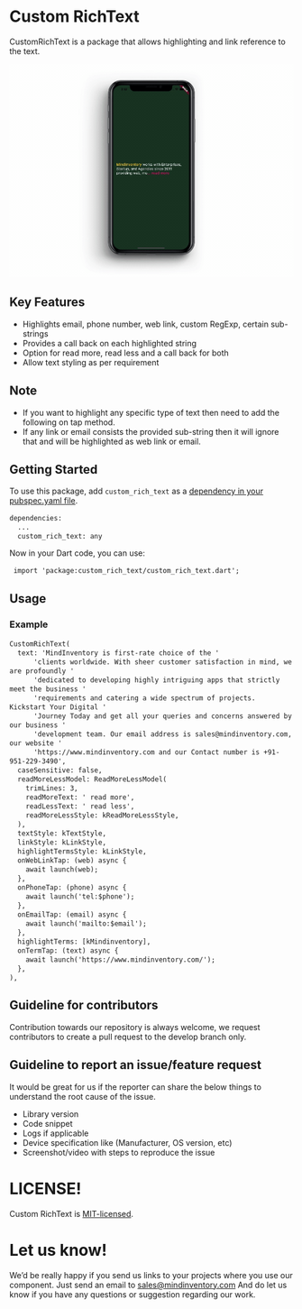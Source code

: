 # Custom RichText


CustomRichText is a package that allows highlighting and link reference to the text.


![Image Plugin](https://github.com/Mindinventory/custom_rich_text/blob/master/assets/custom_rich_text.gif)

## Key Features

* Highlights email, phone number, web link, custom RegExp, certain sub-strings
* Provides a call back on each highlighted string
* Option for read more, read less and a call back for both
* Allow text styling as per requirement

## Note
* If you want to highlight  any specific type of text then need to add the following on tap method.
* If any link or email consists the provided sub-string then it will ignore that and will be highlighted as web link or email.

## Getting Started

To use this package, add `custom_rich_text` as a [dependency in your pubspec.yaml file](https://flutter.io/platform-plugins/).

    dependencies:
      ...
      custom_rich_text: any

Now in your Dart code, you can use:

     import 'package:custom_rich_text/custom_rich_text.dart';

## Usage

### Example
    CustomRichText(
      text: 'MindInventory is first-rate choice of the '
          'clients worldwide. With sheer customer satisfaction in mind, we are profoundly '
          'dedicated to developing highly intriguing apps that strictly meet the business '
          'requirements and catering a wide spectrum of projects. Kickstart Your Digital '
          'Journey Today and get all your queries and concerns answered by our business '
          'development team. Our email address is sales@mindinventory.com, our website '
          'https://www.mindinventory.com and our Contact number is +91-951-229-3490',
      caseSensitive: false,
      readMoreLessModel: ReadMoreLessModel(
        trimLines: 3,
        readMoreText: ' read more',
        readLessText: ' read less',
        readMoreLessStyle: kReadMoreLessStyle,
      ),
      textStyle: kTextStyle,
      linkStyle: kLinkStyle,
      highlightTermsStyle: kLinkStyle,
      onWebLinkTap: (web) async {
        await launch(web);
      },
      onPhoneTap: (phone) async {
        await launch('tel:$phone');
      },
      onEmailTap: (email) async {
        await launch('mailto:$email');
      },
      highlightTerms: [kMindinventory],
      onTermTap: (text) async {
        await launch('https://www.mindinventory.com/');
      },
    ),

## Guideline for contributors
Contribution towards our repository is always welcome, we request contributors to create a pull request to the develop branch only.

## Guideline to report an issue/feature request
It would be great for us if the reporter can share the below things to understand the root cause of the issue.
- Library version
- Code snippet
- Logs if applicable
- Device specification like (Manufacturer, OS version, etc)
- Screenshot/video with steps to reproduce the issue

# LICENSE!
Custom RichText is [MIT-licensed](https://github.com/Mindinventory/custom_rich_text/blob/master/LICENSE "MIT-licensed").

# Let us know!
We’d be really happy if you send us links to your projects where you use our component. Just send an email to sales@mindinventory.com And do let us know if you have any questions or suggestion regarding our work.

